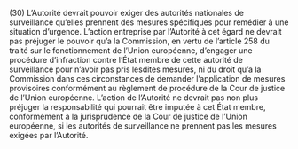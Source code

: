 (30) L’Autorité devrait pouvoir exiger des autorités nationales de surveillance qu’elles prennent des mesures spécifiques pour remédier à une situation d’urgence. L’action entreprise par l’Autorité à cet égard ne devrait pas préjuger le pouvoir qu’a la Commission, en vertu de l’article 258 du traité sur le fonctionnement de l’Union européenne, d’engager une procédure d’infraction contre l’État membre de cette autorité de surveillance pour n’avoir pas pris lesdites mesures, ni du droit qu’a la Commission dans ces circonstances de demander l’application de mesures provisoires conformément au règlement de procédure de la Cour de justice de l’Union européenne. L’action de l’Autorité ne devrait pas non plus préjuger la responsabilité qui pourrait être imputée à cet État membre, conformément à la jurisprudence de la Cour de justice de l’Union européenne, si les autorités de surveillance ne prennent pas les mesures exigées par l’Autorité.